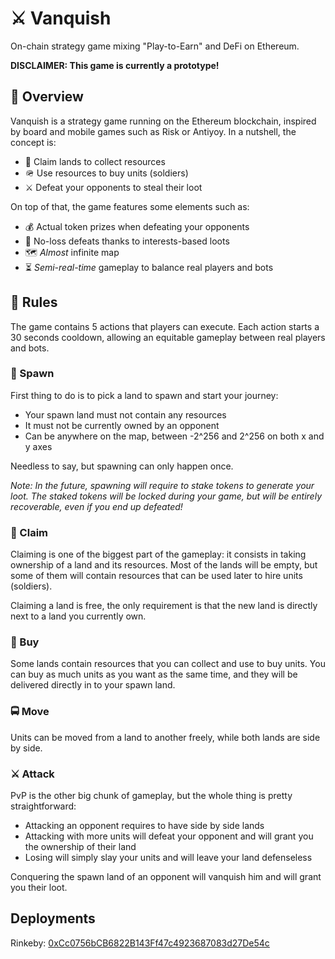 # ⚔️ Vanquish

On-chain strategy game mixing "Play-to-Earn" and DeFi on Ethereum.

**DISCLAIMER: This game is currently a prototype!**

## 🔖 Overview

Vanquish is a strategy game running on the Ethereum blockchain, inspired by board and mobile games such as Risk or Antiyoy. In a nutshell, the concept is:
- 🚩 Claim lands to collect resources
- 🪖 Use resources to buy units (soldiers)
- ⚔️ Defeat your opponents to steal their loot

On top of that, the game features some elements such as:
- 💰 Actual token prizes when defeating your opponents
- 🙏 No-loss defeats thanks to interests-based loots
- 🗺 *Almost* infinite map
- ⏳ *Semi-real-time* gameplay to balance real players and bots

## 📖 Rules

The game contains 5 actions that players can execute. Each action starts a 30 seconds cooldown, allowing an equitable gameplay between real players and bots.

### 👶 Spawn

First thing to do is to pick a land to spawn and start your journey:
- Your spawn land must not contain any resources
- It must not be currently owned by an opponent
- Can be anywhere on the map, between -2^256 and 2^256 on both x and y axes

Needless to say, but spawning can only happen once.

*Note: In the future, spawning will require to stake tokens to generate your loot. The staked tokens will be locked during your game, but will be entirely recoverable, even if you end up defeated!*

### 🚩 Claim

Claiming is one of the biggest part of the gameplay: it consists in taking ownership of a land and its resources. Most of the lands will be empty, but some of them will contain resources that can be used later to hire units (soldiers).

Claiming a land is free, the only requirement is that the new land is directly next to a land you currently own.

### 💎 Buy

Some lands contain resources that you can collect and use to buy units. You can buy as much units as you want as the same time, and they will be delivered directly in to your spawn land.

### 🚍 Move

Units can be moved from a land to another freely, while both lands are side by side.

### ⚔️ Attack

PvP is the other big chunk of gameplay, but the whole thing is pretty straightforward:
- Attacking an opponent requires to have side by side lands
- Attacking with more units will defeat your opponent and will grant you the ownership of their land
- Losing will simply slay your units and will leave your land defenseless

Conquering the spawn land of an opponent will vanquish him and will grant you their loot.

## Deployments

Rinkeby: [0xCc0756bCB6822B143Ff47c4923687083d27De54c](https://rinkeby.etherscan.io/address/0xcc0756bcb6822b143ff47c4923687083d27de54c)
